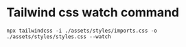 Tailwind css watch command
==========================

```npx tailwindcss -i ./assets/styles/imports.css -o ./assets/styles/styles.css --watch```
